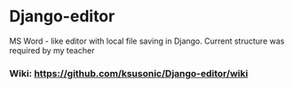 # Django-editor
MS Word - like editor with local file saving in Django. Current structure was required by my teacher
### Wiki: https://github.com/ksusonic/Django-editor/wiki
